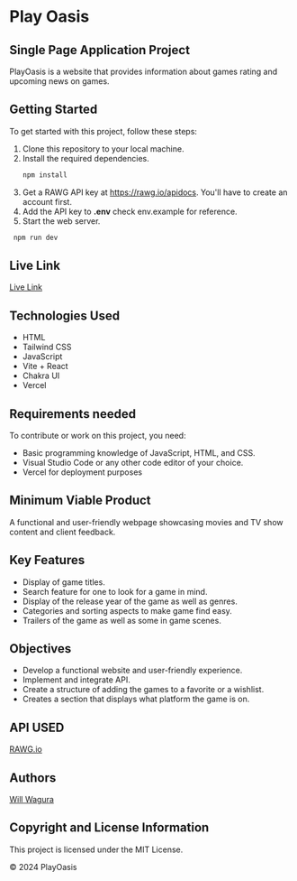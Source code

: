 # Play Oasis
## Single Page Application Project
PlayOasis is a website that provides information about games rating and upcoming news on games.

## Getting Started
To get started with this project, follow these steps:

1. Clone this repository to your local machine.
2. Install the required dependencies.
   ```bash
   npm install
   ```
4. Get a RAWG API key at https://rawg.io/apidocs. You'll have to create an account first.
5. Add the API key to **.env** check env.example for reference.
6. Start the web server.
```bash
 npm run dev 
 ```

## Live Link
[Live Link](https://play-oasis.vercel.app/)

## Technologies Used
- HTML
- Tailwind CSS
- JavaScript
- Vite + React
- Chakra UI
- Vercel

## Requirements needed
To contribute or work on this project, you need:
- Basic programming knowledge of JavaScript, HTML, and CSS.
- Visual Studio Code or any other code editor of your choice.
- Vercel for deployment purposes

## Minimum Viable Product
A functional and user-friendly webpage showcasing movies and TV show content and client feedback.

## Key Features
- Display of game titles.
- Search feature for one to look for a game in mind.
- Display of the release year of the game as well as genres.
- Categories and sorting aspects to make game find easy.
- Trailers of the game as well as some in game scenes.

## Objectives
- Develop a functional website and user-friendly experience.
- Implement and integrate API.
- Create a structure of adding the games to a favorite or a wishlist.
- Creates a section that displays what platform the game is on.


## API USED
[RAWG.io](https://api.rawg.io/api/)

## Authors
[Will Wagura](https://github.com/will-wagura)

## Copyright and License Information
This project is licensed under the MIT License.

© 2024 PlayOasis

